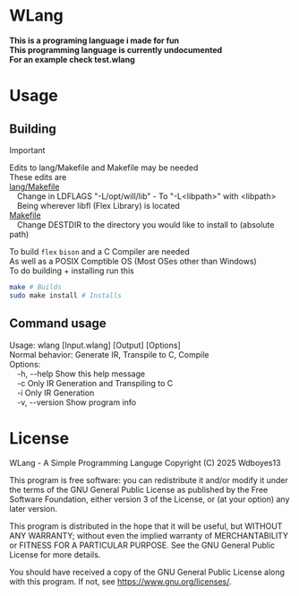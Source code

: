 # WLang
__This is a programing language i made for fun__  
__This programming language is currently undocumented__  
__For an example check test.wlang__

# Usage
## Building
>[!IMPORTANT]
> Edits to lang/Makefile and Makefile may be needed  
> These edits are  
> [lang/Makefile](/lang/Makefile)  
>&emsp;Change in LDFLAGS "-L/opt/will/lib" - To "-L\<libpath\>" with \<libpath\>  
>&emsp;Being wherever libfl (Flex Library) is located  
> [Makefile](/Makefile)  
>&emsp;Change DESTDIR to the directory you would like to install to (absolute path)   
   
To build `flex` `bison` and a C Compiler are needed  
As well as a POSIX Comptible OS (Most OSes other than Windows)  
To do building + installing run this   
```sh
make # Builds
sudo make install # Installs
```  

## Command usage  
Usage: wlang \[Input.wlang\] \[Output\] \[Options\]  
Normal behavior: Generate IR, Transpile to C, Compile  
Options:  
&emsp;-h, --help     Show this help message  
&emsp;-c             Only IR Generation and Transpiling to C  
&emsp;-i             Only IR Generation  
&emsp;-v, --version  Show program info  

# License
WLang - A Simple Programming Languge
Copyright (C) 2025  Wdboyes13

This program is free software: you can redistribute it and/or modify
it under the terms of the GNU General Public License as published by
the Free Software Foundation, either version 3 of the License, or
(at your option) any later version.

This program is distributed in the hope that it will be useful,
but WITHOUT ANY WARRANTY; without even the implied warranty of
MERCHANTABILITY or FITNESS FOR A PARTICULAR PURPOSE.  See the
GNU General Public License for more details.

You should have received a copy of the GNU General Public License
along with this program.  If not, see <https://www.gnu.org/licenses/>.